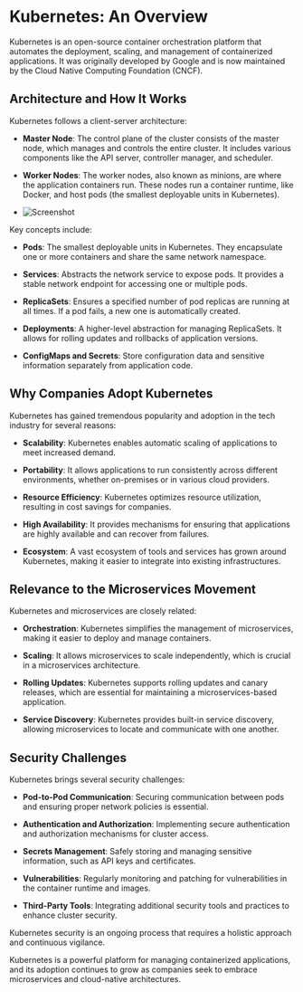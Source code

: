 # Kubernetes: An Overview

Kubernetes is an open-source container orchestration platform that automates the deployment, scaling, and management of containerized applications. It was originally developed by Google and is now maintained by the Cloud Native Computing Foundation (CNCF).

## **Architecture and How It Works**

Kubernetes follows a client-server architecture:

- **Master Node**: The control plane of the cluster consists of the master node, which manages and controls the entire cluster. It includes various components like the API server, controller manager, and scheduler.

- **Worker Nodes**: The worker nodes, also known as minions, are where the application containers run. These nodes run a container runtime, like Docker, and host pods (the smallest deployable units in Kubernetes).
- ![Screenshot](https://github.com/sadiemac/devsK8s/releases/download/logo/Screenshot.2023-10-23.at.17.17.43.jpeg)

Key concepts include:

- **Pods**: The smallest deployable units in Kubernetes. They encapsulate one or more containers and share the same network namespace.

- **Services**: Abstracts the network service to expose pods. It provides a stable network endpoint for accessing one or multiple pods.

- **ReplicaSets**: Ensures a specified number of pod replicas are running at all times. If a pod fails, a new one is automatically created.

- **Deployments**: A higher-level abstraction for managing ReplicaSets. It allows for rolling updates and rollbacks of application versions.

- **ConfigMaps and Secrets**: Store configuration data and sensitive information separately from application code.

## **Why Companies Adopt Kubernetes**

Kubernetes has gained tremendous popularity and adoption in the tech industry for several reasons:

- **Scalability**: Kubernetes enables automatic scaling of applications to meet increased demand.

- **Portability**: It allows applications to run consistently across different environments, whether on-premises or in various cloud providers.

- **Resource Efficiency**: Kubernetes optimizes resource utilization, resulting in cost savings for companies.

- **High Availability**: It provides mechanisms for ensuring that applications are highly available and can recover from failures.

- **Ecosystem**: A vast ecosystem of tools and services has grown around Kubernetes, making it easier to integrate into existing infrastructures.

## **Relevance to the Microservices Movement**

Kubernetes and microservices are closely related:

- **Orchestration**: Kubernetes simplifies the management of microservices, making it easier to deploy and manage containers.

- **Scaling**: It allows microservices to scale independently, which is crucial in a microservices architecture.

- **Rolling Updates**: Kubernetes supports rolling updates and canary releases, which are essential for maintaining a microservices-based application.

- **Service Discovery**: Kubernetes provides built-in service discovery, allowing microservices to locate and communicate with one another.

## **Security Challenges**

Kubernetes brings several security challenges:

- **Pod-to-Pod Communication**: Securing communication between pods and ensuring proper network policies is essential.

- **Authentication and Authorization**: Implementing secure authentication and authorization mechanisms for cluster access.

- **Secrets Management**: Safely storing and managing sensitive information, such as API keys and certificates.

- **Vulnerabilities**: Regularly monitoring and patching for vulnerabilities in the container runtime and images.

- **Third-Party Tools**: Integrating additional security tools and practices to enhance cluster security.

Kubernetes security is an ongoing process that requires a holistic approach and continuous vigilance.

Kubernetes is a powerful platform for managing containerized applications, and its adoption continues to grow as companies seek to embrace microservices and cloud-native architectures.
